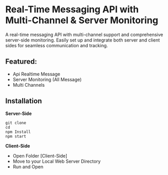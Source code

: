 # Real-Time Messaging API with Multi-Channel & Server Monitoring

A real-time messaging API with multi-channel support and comprehensive server-side monitoring. Easily set up and integrate both server and client sides for seamless communication and tracking.

## Featured:

- Api Realtime Message
- Server Monitoring (All Message)
- Multi Channels

## Installation

**Server-Side**

```
git clone 
cd
npm Install
npm start
```

**Client-Side**

- Open Folder [Client-Side]
- Move to your Local Web Server Directory
- Run and Open